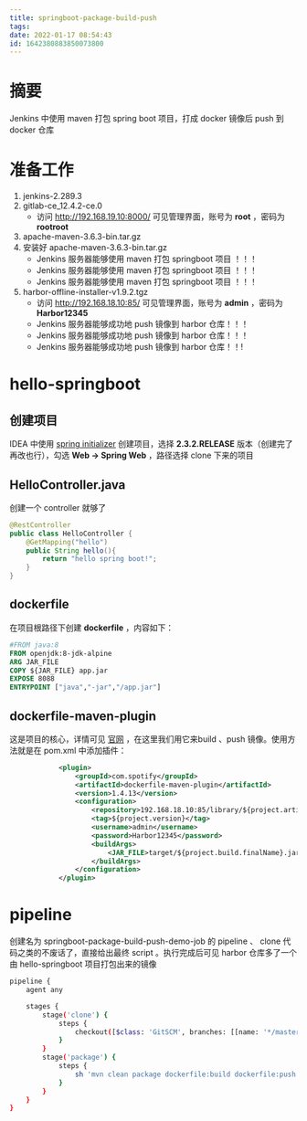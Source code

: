 ```yaml
---
title: springboot-package-build-push
tags: 
date: 2022-01-17 08:54:43
id: 1642380883850073800
---
```

# 摘要

Jenkins 中使用 maven 打包 spring boot 项目，打成 docker 镜像后 push 到 docker 仓库

# 准备工作

1. jenkins-2.289.3 
2.  gitlab-ce_12.4.2-ce.0 
    -  访问 http://192.168.19.10:8000/ 可见管理界面，账号为 **root** ，密码为 **rootroot** 
3. apache-maven-3.6.3-bin.tar.gz
4. 安装好 apache-maven-3.6.3-bin.tar.gz
   - Jenkins 服务器能够使用 maven 打包 springboot 项目 ！！！
   - Jenkins 服务器能够使用 maven 打包 springboot 项目 ！！！
   - Jenkins 服务器能够使用 maven 打包 springboot 项目 ！！！
3. harbor-offline-installer-v1.9.2.tgz 
   - 访问 http://192.168.18.10:85/ 可见管理界面，账号为 **admin** ，密码为 **Harbor12345** 
   - Jenkins 服务器能够成功地 push 镜像到 harbor 仓库！！！
   - Jenkins 服务器能够成功地 push 镜像到 harbor 仓库！！！
   - Jenkins 服务器能够成功地 push 镜像到 harbor 仓库！！!

# hello-springboot

## 创建项目

IDEA 中使用 [spring initializer](https://start.spring.io/) 创建项目，选择 **2.3.2.RELEASE** 版本（创建完了再改也行），勾选 **Web → Spring Web** ，路径选择 clone 下来的项目

## HelloController.java

创建一个 controller 就够了

```java
@RestController
public class HelloController {
    @GetMapping("hello")
    public String hello(){
        return "hello spring boot!";
    }
}
```

## dockerfile

在项目根路径下创建 **dockerfile** ，内容如下：

```dockerfile
#FROM java:8
FROM openjdk:8-jdk-alpine
ARG JAR_FILE
COPY ${JAR_FILE} app.jar
EXPOSE 8088
ENTRYPOINT ["java","-jar","/app.jar"]
```

## dockerfile-maven-plugin

这是项目的核心，详情可见 [官网](https://github.com/spotify/dockerfile-maven) ，在这里我们用它来build 、push 镜像。使用方法就是在 pom.xml 中添加插件：

```xml
            <plugin>
                <groupId>com.spotify</groupId>
                <artifactId>dockerfile-maven-plugin</artifactId>
                <version>1.4.13</version>
                <configuration>
                    <repository>192.168.18.10:85/library/${project.artifactId}</repository>
                    <tag>${project.version}</tag>
                    <username>admin</username>
                    <password>Harbor12345</password>
                    <buildArgs>
                        <JAR_FILE>target/${project.build.finalName}.jar</JAR_FILE>
                    </buildArgs>
                </configuration>
            </plugin>
```

# pipeline

创建名为 springboot-package-build-push-demo-job 的 pipeline 、 clone 代码之类的不废话了，直接给出最终 script 。执行完成后可见 harbor 仓库多了一个由 hello-springboot 项目打包出来的镜像

```sh
pipeline {
    agent any

    stages {
        stage('clone') {
            steps {
                checkout([$class: 'GitSCM', branches: [[name: '*/master']], extensions: [], userRemoteConfigs: [[credentialsId: '0d41310d-a4b9-4c28-bc22-c28849deda15', url: 'http://192.168.19.10:8000/root/hello-springboot.git']]])
            }
        }
        stage('package') {
            steps {
                sh 'mvn clean package dockerfile:build dockerfile:push'
            }
        }
    }
}

```









